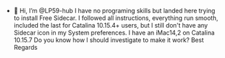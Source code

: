 - 👋 Hi, I’m @LP59-hub
I have no programing skills but landed here trying to install Free Sidecar.
I followed all instructions, everything run smooth, included the last for Catalina 10.15.4+ users, but I still don't have any Sidecar icon in my System preferences.
I have an iMac14,2 on Catalina 10.15.7
Do you know how I should investigate to make it work?
Best Regards  

<!---
LP59-hub/LP59-hub is a ✨ special ✨ repository because its `README.md` (this file) appears on your GitHub profile.
You can click the Preview link to take a look at your changes.
--->
